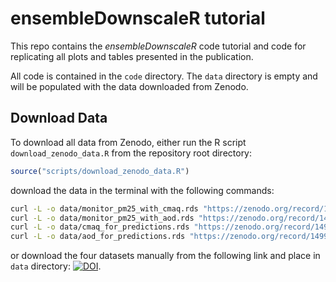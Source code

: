 # ensembleDownscaleR tutorial

This repo contains the *ensembleDownscaleR* code tutorial and code for replicating all plots and tables presented in the publication. 

All code is contained in the `code` directory. The `data` directory is empty and will be populated with the data downloaded from Zenodo.


## Download Data

To download all data from Zenodo, either run the R script `download_zenodo_data.R` from the repository root directory:

```r
source("scripts/download_zenodo_data.R")
```

download the data in the terminal with the following commands:

```bash
curl -L -o data/monitor_pm25_with_cmaq.rds "https://zenodo.org/record/14996970/files/monitor_pm25_with_cmaq.rds?download=1"
curl -L -o data/monitor_pm25_with_aod.rds "https://zenodo.org/record/14996970/files/monitor_pm25_with_aod.rds?download=1"
curl -L -o data/cmaq_for_predictions.rds "https://zenodo.org/record/14996970/files/cmaq_for_predictions.rds?download=1"
curl -L -o data/aod_for_predictions.rds "https://zenodo.org/record/14996970/files/aod_for_predictions.rds?download=1"
```


or download the four datasets manually from the following link and place in `data` directory: [![DOI](https://zenodo.org/badge/DOI/10.5281/zenodo.14996970.svg)](https://doi.org/10.5281/zenodo.14996970).
